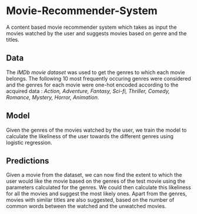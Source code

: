 # Movie-Recommender-System

A content based movie recommender system which takes as input the movies watched by the user and suggests movies based on genre and the titles.

## Data
The *IMDb movie dataset* was used to get the genres to which each movie belongs. The following 10 most frequently occuring genres were considered and the genres for each movie were one-hot encoded according to the acquired data : *Action, Adventure, Fantasy, Sci-fi, Thriller, Comedy, Romance, Mystery, Horror, Animation*.
## Model
Given the genres of the movies watched by the user, we train the model to calculate the likeliness of the user towards the different genres using logistic regression. 
## Predictions
Given a movie from the dataset, we can now find the extent to which the user would like the movie based on the genres of the test movie using the parameters calculated for the genres. We could then calculate this likeliness for all the movies and suggest the most likely ones. Apart from the genres, movies with similar titles are also suggested, based on the number of common words between the watched and the unwatched movies.